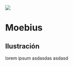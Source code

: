<img src='https://instagram.fbio2-2.fna.fbcdn.net/v/t51.2885-15/sh0.08/e35/s640x640/50246537_119251855830841_5415370244134001188_n.jpg?_nc_ht=instagram.fbio2-2.fna.fbcdn.net&_nc_cat=101&_nc_ohc=EgQQQsfn4LsAX_Fr9L5&oh=59273e558327c79d90cbe3ea0765ce53&oe=5EB53EAE'>

# Moebius

## Ilustración

lorem ipsum asdasdas asdasd